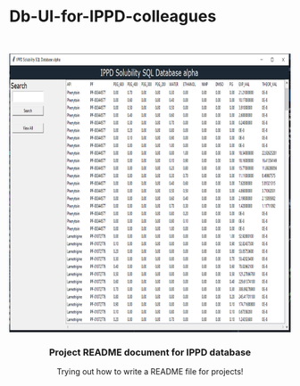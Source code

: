 # Db-UI-for-IPPD-colleagues


<!-- PROJECT LOGO -->
<br />
<p align="center">
  <a href="https://github.com/AlexBoldin/Db-UI-for-IPPD-colleagues/blob/main/README.md">
    <img src="/images_description/GUI1.png" alt="UI created for reading the db." width="800" height="500">
  </a>

  <h3 align="center">Project README document for IPPD database</h3>

  <p align="center">
    Trying out how to write a README file for projects!
    <br />
  </p>
</p>
